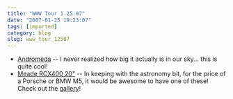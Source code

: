 ```yaml
---
title: "WWW Tour 1.25.07"
date: "2007-01-25 19:23:07"
tags: [imported]
category: blog
slug: www_tour_12507
---
```


<ul>
    <li><a href="https://antwrp.gsfc.nasa.gov/apod/ap061228.html" title="View from a little blue green planet">Andromeda</a> -- I never realized how big it actually is in our sky... this is quite cool!</li>
    <li><a title="Seriously!" href="https://www.meade.com/maxmount/index.html">Meade RCX400 20"</a> -- In keeping with the astronomy bit, for the price of a Porsche or BMW M5, it would be awesome to have one of these! Check out the <a title="Hubble-esque" href="https://www.meade.com/rcx400/gallery.html">gallery</a>!</li>
</ul>
